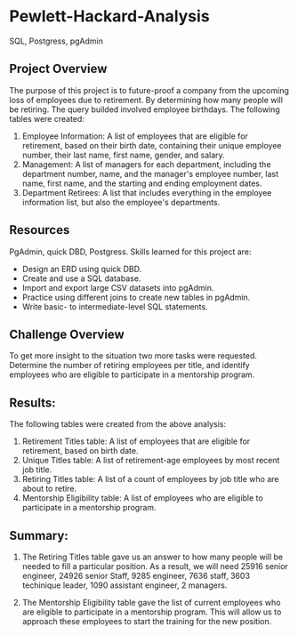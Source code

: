 # Pewlett-Hackard-Analysis
SQL, Postgress, pgAdmin

## Project Overview

The purpose of this project is to future-proof a company from the upcoming loss of employees due to retirement. By determining how many people will be retiring. The query builded involved employee birthdays. The following tables were created:

  1. Employee Information: A list of employees that are eligible for retirement, based on their birth date, containing their unique employee number, their last name, first name, gender, and salary.
  2. Management: A list of managers for each department, including the department number, name, and the manager's employee number, last name, first name, and the starting and ending employment dates.
  3. Department Retirees: A list that includes everything in the employee information list, but also the employee's departments.
    
## Resources

PgAdmin, quick DBD, Postgress.
Skills learned for this project are:
   - Design an ERD using quick DBD.
   - Create and use a SQL database.
   - Import and export large CSV datasets into pgAdmin.
   - Practice using different joins to create new tables in pgAdmin.
   - Write basic- to intermediate-level SQL statements.
   
## Challenge Overview

To get more insight to the situation two more tasks were requested.  Determine the number of retiring employees per title, and identify employees who are eligible to participate in a mentorship program.

## Results:

The following tables were created from the above analysis:

   1. Retirement Titles table: A list of employees that are eligible for retirement, based on birth date.
   2. Unique Titles table: A list of retirement-age employees by most recent job title.
   3. Retiring Titles table:  A list of a count of employees by job title who are about to retire.
   4. Mentorship Eligibility table: A list of employees who are eligible to participate in a mentorship program.

## Summary:
 
   1. The Retiring Titles table gave us an answer to how many people will be needed to fill a particular position.  As a result, we will need 25916 senior engineer, 24926 senior Staff, 9285 engineer, 7636 staff, 3603 techinique leader, 1090 assistant engineer, 2 managers.
    
   2. The Mentorship Eligibility table gave the list of current employees who are eligible to participate in a mentorship program. This will allow us to approach these employees to start the training for the new position.
    
